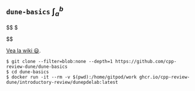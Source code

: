## `dune-basics` $\int_a^b$

$$
$

$$

[Vea la wiki 😃](https://github.com/cpp-review-dune/introductory-review/wiki).

```console
$ git clone --filter=blob:none --depth=1 https://github.com/cpp-review-dune/dune-basics
$ cd dune-basics
$ docker run -it --rm -v $(pwd):/home/gitpod/work ghcr.io/cpp-review-dune/introductory-review/dunepdelab:latest
```
